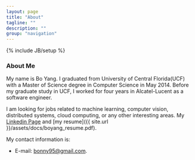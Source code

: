 ```yaml
---
layout: page
title: "About"
tagline: ""
description: ""
group: "navigation"
---
```

{% include JB/setup %}

### About Me

My name is Bo Yang. I graduated from University of Central Florida(UCF) with a Master of Science degree in Computer Science in May 2014. Before my graduate study in UCF, I worked for four years in Alcatel-Lucent as a software engineer.

I am looking for jobs related to machine learning, computer vision, distributed systems, cloud computing, or any other interesting areas. My [Linkedin Page](https://www.linkedin.com/pub/bo-yang/21/a3/893) and [my resume]({{ site.url }}/assets/docs/boyang_resume.pdf).

My contact information is:

* E-mail: bonny95@gmail.com.

